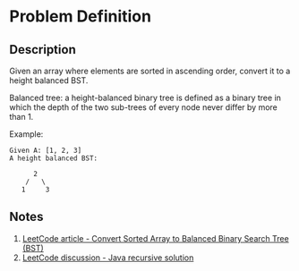# Problem Definition

## Description

Given an array where elements are sorted in ascending order, convert it to a height balanced BST.

Balanced tree: a height-balanced binary tree is defined as a binary tree in which the depth of the two sub-trees of every node never differ by more than 1.

Example:

```text
Given A: [1, 2, 3]
A height balanced BST:

      2
    /   \
   1     3
```

## Notes

1. [LeetCode article - Convert Sorted Array to Balanced Binary Search Tree (BST)](https://articles.leetcode.com/convert-sorted-array-into-balanced/)
1. [LeetCode discussion - Java recursive solution](https://leetcode.com/problems/convert-sorted-array-to-binary-search-tree/discuss/35236/Java-recursive-solution)